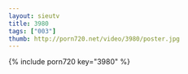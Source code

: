 ```yaml
--- 
layout: sieutv
title: 3980
tags: ["003"]
thumb: http://porn720.net/video/3980/poster.jpg
---
```

{% include porn720 key="3980" %} 
